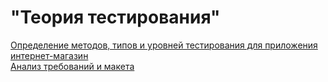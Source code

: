 # "Теория тестирования"
[Определение методов, типов и уровней тестирования для приложения интернет-магазин](https://docs.google.com/spreadsheets/d/1IvbiCF2PQYAz7VT3-1mRWdW99Q8UqEQY3eBuBsRrddc/edit?gid=0#gid=0)  
[Анализ требований и макета](https://docs.google.com/spreadsheets/d/15IZks8Ej1yvUvnLkY1RvYwfVwmvkl4-rVIBrVy9Aek8/edit?gid=0#gid=0)
